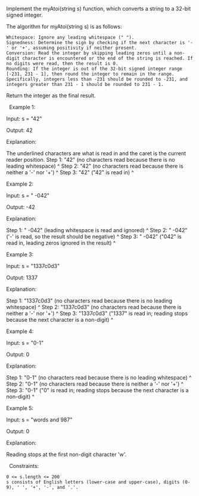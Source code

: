 Implement the myAtoi(string s) function, which converts a string to a 32-bit signed integer.

The algorithm for myAtoi(string s) is as follows:


	Whitespace: Ignore any leading whitespace (" ").
	Signedness: Determine the sign by checking if the next character is '-' or '+', assuming positivity if neither present.
	Conversion: Read the integer by skipping leading zeros until a non-digit character is encountered or the end of the string is reached. If no digits were read, then the result is 0.
	Rounding: If the integer is out of the 32-bit signed integer range [-231, 231 - 1], then round the integer to remain in the range. Specifically, integers less than -231 should be rounded to -231, and integers greater than 231 - 1 should be rounded to 231 - 1.


Return the integer as the final result.

 
Example 1:


Input: s = "42"

Output: 42

Explanation:

The underlined characters are what is read in and the caret is the current reader position.
Step 1: "42" (no characters read because there is no leading whitespace)
         ^
Step 2: "42" (no characters read because there is neither a '-' nor '+')
         ^
Step 3: "42" ("42" is read in)
           ^



Example 2:


Input: s = " -042"

Output: -42

Explanation:

Step 1: "   -042" (leading whitespace is read and ignored)
            ^
Step 2: "   -042" ('-' is read, so the result should be negative)
             ^
Step 3: "   -042" ("042" is read in, leading zeros ignored in the result)
               ^



Example 3:


Input: s = "1337c0d3"

Output: 1337

Explanation:

Step 1: "1337c0d3" (no characters read because there is no leading whitespace)
         ^
Step 2: "1337c0d3" (no characters read because there is neither a '-' nor '+')
         ^
Step 3: "1337c0d3" ("1337" is read in; reading stops because the next character is a non-digit)
             ^



Example 4:


Input: s = "0-1"

Output: 0

Explanation:

Step 1: "0-1" (no characters read because there is no leading whitespace)
         ^
Step 2: "0-1" (no characters read because there is neither a '-' nor '+')
         ^
Step 3: "0-1" ("0" is read in; reading stops because the next character is a non-digit)
          ^



Example 5:


Input: s = "words and 987"

Output: 0

Explanation:

Reading stops at the first non-digit character 'w'.


 
Constraints:


	0 <= s.length <= 200
	s consists of English letters (lower-case and upper-case), digits (0-9), ' ', '+', '-', and '.'.

